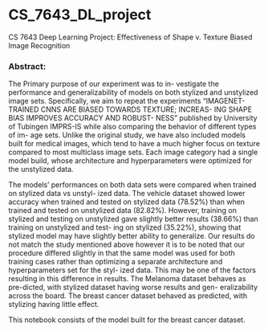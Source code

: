 # CS_7643_DL_project
CS 7643 Deep Learning Project: Effectiveness of Shape v. Texture Biased Image Recognition

### Abstract:
The Primary purpose of our experiment was to in- vestigate the performance and generalizability of models on both stylized and unstylized image sets. Specifically, we aim to repeat the experiments “IMAGENET-TRAINED CNNS ARE BIASED TOWARDS TEXTURE; INCREAS- ING SHAPE BIAS IMPROVES ACCURACY AND ROBUST- NESS” published by University of Tubingen IMPRS-IS while also comparing the behavior of different types of im- age sets. Unlike the original study, we have also included models built for medical images, which tend to have a much higher focus on texture compared to most multiclass image sets. Each image category had a single model build, whose architecture and hyperparameters were optimized for the unstylized data.

The models’ performances on both data sets were compared when trained on stylized data vs unstyl- ized data. The vehicle dataset showed lower accuracy when trained and tested on stylized data (78.52%) than when trained and tested on unstylized data (82.82%). However, training on stylized and testing on unstylized gave slightly better results (38.66%) than training on unstylized and test- ing on stylized (35.22%), showing that stylized model may have slightly better ability to generalize. Our results do not match the study mentioned above however it is to be noted that our procedure differed slightly in that the same model was used for both training cases rather than optimizing a separate architecture and hyperparameters set for the styl- ized data. This may be one of the factors resulting in this difference in results. The Melanoma dataset behaves as pre-dicted, with stylized dataset having worse results and gen- eralizability across the board. The breast cancer dataset behaved as predicted, with stylizing having little effect. 


This notebook consists of the model built for the breast cancer dataset. 
